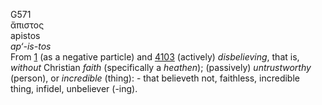 <body>
  <p>G571<br>  ἄπιστος  <br> apistos  <br><i>ap‘-is-tos </i><br>From <a href="g0001.htm">1</a> (as a negative particle) and <a href="g4103.htm">4103</a>  (actively) <i>disbelieving</i>, that is, <i>without</i> Christian <i>faith</i> (specifically a <i>heathen</i>); (passively) <i>untrustworthy</i> (person), or <i>incredible</i> (thing): - that believeth not, faithless, incredible thing, infidel, unbeliever (-ing).<br></p>
 </body>